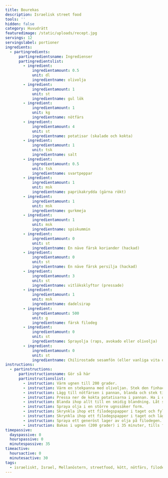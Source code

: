 ```yaml
---
title: Bourekas
description: Israelisk street food
tools: ''
hidden: false
category: Huvudrätt
featuredimage: /static/uploads/recept.jpg
servings: 12
servingslabel: portioner
ingredients:
  - partingredients:
      partingredientsname: Ingredienser
      partingredientslist:
        - ingredient:
            ingredientamount: 0.5
            unit: dl
            ingredientname: olivolja
        - ingredient:
            ingredientamount: 1
            unit: st
            ingredientname: gul lök
        - ingredient:
            ingredientamount: 1
            unit: kg
            ingredientname: nötfärs
        - ingredient:
            ingredientamount: 4
            unit: st
            ingredientname: potatisar (skalade och kokta)
        - ingredient:
            ingredientamount: 1
            unit: tsk
            ingredientname: salt
        - ingredient:
            ingredientamount: 0.5
            unit: tsk
            ingredientname: svartpeppar
        - ingredient:
            ingredientamount: 1
            unit: msk
            ingredientname: paprikakrydda (gärna rökt)
        - ingredient:
            ingredientamount: 1
            unit: msk
            ingredientname: gurkmeja
        - ingredient:
            ingredientamount: 1
            unit: msk
            ingredientname: spiskummin
        - ingredient:
            ingredientamount: 0
            unit: st
            ingredientname: En näve färsk koriander (hackad)
        - ingredient:
            ingredientamount: 0
            unit: st
            ingredientname: En näve färsk persilja (hackad)
        - ingredient:
            ingredientamount: 3
            unit: st
            ingredientname: vitlöksklyftor (pressade)
        - ingredient:
            ingredientamount: 1
            unit: msk
            ingredientname: dadelsirap
        - ingredient:
            ingredientamount: 500
            unit: g
            ingredientname: färsk filodeg
        - ingredient:
            ingredientamount: 0
            unit: st
            ingredientname: Sprayolja (raps, avokado eller olivolja)
        - ingredient:
            ingredientamount: 0
            unit: st
            ingredientname: Chilirostade sesamfön (eller vanliga vita och svarta sesamfrön)
instructions:
  - partinstructions:
      partinstructionsname: Gör så här
      partinstructionslist:
        - instruction: Värm ugnen till 200 grader.
        - instruction: Värm en stekpanna med olivoljan. Stek den finhackade löken med salt, peppar, gurkmeja, paprikakrydda och spiskummin. Fräs och blanda ihop allt i ca 2-4 minuter.
        - instruction: Lägg till nötfärsen i pannan, blanda och stek tills färsen är genomstekt (ca 20 min).
        - instruction: Pressa ner de kokta potatisarna i pannan. Ha i de färska örterna, pressad vitlök och dadelsirap.
        - instruction: Blanda ihop allt till en smidig blandning. Låt svalna i 15-20 min.
        - instruction: Spraya olja i en större ugnssäker form.
        - instruction: Skrynkla ihop ett filodegspapper i taget och fyll botten av formen med dessa. Spraya olja över filodegen och sprid ut färsen jämnt så att filodegen täcks.
        - instruction: Skrynkla ihop ett filodegspapper i taget och lägg på ett lager av dessa över färsen (ska täckas).
        - instruction: Spraya ett generöst lager av olja på filodegen. Sprinkla sesamfrön på toppen.
        - instruction: Bakas i ugnen (200 grader) i 35 minuter, tills filodegen får en gyllene/ljusbrunaktig färg.
timepassive:
  dayspassive: 0
  hourspassive: 0
  minutespassive: 35
timeactive:
  hoursactive: 0
  minutesactive: 30
tags:
  - israeliskt, Israel, Mellanöstern, streetfood, kött, nötfärs, filodeg
---
```


